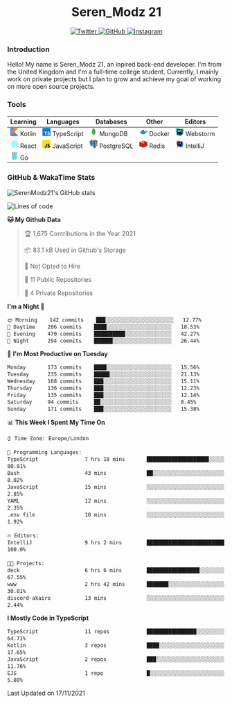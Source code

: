<div align="center">
  <h1>Seren_Modz 21</h1>
  <a href="https://twitter.com/SerenModz21">
    <img alt="Twitter" src="https://img.shields.io/badge/twitter%20-%231DA1F2.svg?&style=for-the-badge&logo=Twitter&logoColor=white">
  </a>
  <a href="https://github.com/SerenModz21">
    <img alt="GitHub" src="https://img.shields.io/badge/github%20-%23121011.svg?&style=for-the-badge&logo=github&logoColor=white">
  </a>
  <a href="https://www.instagram.com/serenmodz21">
    <img alt="Instagram" src="https://img.shields.io/badge/instagram%20-%23E4405F.svg?&style=for-the-badge&logo=Instagram&logoColor=white">
  </a>
</div>

### Introduction

Hello! My name is Seren_Modz 21, an inpired back-end developer. I'm from the United Kingdom and I'm a full-time college student. Currently, I mainly work on private projects but I plan to grow and achieve my goal of working on more open source projects. 

### Tools

 **Learning**                                        | **Languages**                                               | **Databases**                                               | **Other**                                           | **Editors**                                                  
-----------------------------------------------------|-------------------------------------------------------------|-------------------------------------------------------------|-----------------------------------------------------|--------------------------------------------------------------
 <img width="19px" src="./assets/kotlin.svg"> Kotlin | <img width="19px" src="./assets/typescript.svg"> TypeScript | <img width="19px" src="./assets/mongodb.svg"> MongoDB       | <img width="19px" src="./assets/docker.svg"> Docker | <img width="19px" src="./assets/webstorm.svg"> Webstorm      
 <img width="19px" src="./assets/react.svg"> React   | <img width="19px" src="./assets/javascript.svg"> JavaScript | <img width="19px" src="./assets/postgresql.svg"> PostgreSQL | <img width="19px" src="./assets/redis.svg"> Redis   | <img width="19px" src="./assets/intellij-idea.svg"> IntelliJ
 <img width="19px" src="./assets/go.svg"> Go         |                                                             |                                                             |                                                     |                                                                                                               

### GitHub & WakaTime Stats

![SerenModz21's GitHub stats](https://github-readme-stats.vercel.app/api?username=SerenModz21&show_icons=true&theme=dark)

<!--START_SECTION:waka-->
![Lines of code](https://img.shields.io/badge/From%20Hello%20World%20I%27ve%20Written-36881%20lines%20of%20code-blue)

**🐱 My Github Data** 

> 🏆 1,675 Contributions in the Year 2021
 > 
> 📦 83.1 kB Used in Github's Storage 
 > 
> 🚫 Not Opted to Hire
 > 
> 📜 11 Public Repositories 
 > 
> 🔑 4 Private Repositories  
 > 
**I'm a Night 🦉** 

```text
🌞 Morning    142 commits    ███░░░░░░░░░░░░░░░░░░░░░░   12.77% 
🌆 Daytime    206 commits    ████░░░░░░░░░░░░░░░░░░░░░   18.53% 
🌃 Evening    470 commits    ██████████░░░░░░░░░░░░░░░   42.27% 
🌙 Night      294 commits    ██████░░░░░░░░░░░░░░░░░░░   26.44%

```
📅 **I'm Most Productive on Tuesday** 

```text
Monday       173 commits    ████░░░░░░░░░░░░░░░░░░░░░   15.56% 
Tuesday      235 commits    █████░░░░░░░░░░░░░░░░░░░░   21.13% 
Wednesday    168 commits    ███░░░░░░░░░░░░░░░░░░░░░░   15.11% 
Thursday     136 commits    ███░░░░░░░░░░░░░░░░░░░░░░   12.23% 
Friday       135 commits    ███░░░░░░░░░░░░░░░░░░░░░░   12.14% 
Saturday     94 commits     ██░░░░░░░░░░░░░░░░░░░░░░░   8.45% 
Sunday       171 commits    ███░░░░░░░░░░░░░░░░░░░░░░   15.38%

```


📊 **This Week I Spent My Time On** 

```text
⌚︎ Time Zone: Europe/London

💬 Programming Languages: 
TypeScript               7 hrs 18 mins       ████████████████████░░░░░   80.81% 
Bash                     43 mins             ██░░░░░░░░░░░░░░░░░░░░░░░   8.02% 
JavaScript               15 mins             ░░░░░░░░░░░░░░░░░░░░░░░░░   2.85% 
YAML                     12 mins             ░░░░░░░░░░░░░░░░░░░░░░░░░   2.35% 
.env file                10 mins             ░░░░░░░░░░░░░░░░░░░░░░░░░   1.92%

🔥 Editors: 
IntelliJ                 9 hrs 2 mins        █████████████████████████   100.0%

🐱‍💻 Projects: 
deck                     6 hrs 6 mins        █████████████████░░░░░░░░   67.55% 
www                      2 hrs 42 mins       ███████░░░░░░░░░░░░░░░░░░   30.01% 
discord-akairo           13 mins             ░░░░░░░░░░░░░░░░░░░░░░░░░   2.44%

```

**I Mostly Code in TypeScript** 

```text
TypeScript               11 repos            ████████████████░░░░░░░░░   64.71% 
Kotlin                   3 repos             ████░░░░░░░░░░░░░░░░░░░░░   17.65% 
JavaScript               2 repos             ███░░░░░░░░░░░░░░░░░░░░░░   11.76% 
EJS                      1 repo              █░░░░░░░░░░░░░░░░░░░░░░░░   5.88%

```



 Last Updated on 17/11/2021
<!--END_SECTION:waka-->

